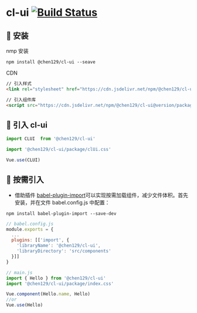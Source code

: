 # cl-ui [![Build Status](https://travis-ci.org/chen129/cl-ui.svg?branch=master)](https://travis-ci.org/chen129/cl-ui)
## :rainbow: 安装
nmp 安装
```
npm install @chen129/cl-ui --seave
```
CDN
```html
// 引入样式
<link rel="stylesheet" href="https://cdn.jsdelivr.net/npm/@chen129/cl-ui@version/package/clUi.css">

// 引入组件库
<script src="https://cdn.jsdelivr.net/npm/@chen129/cl-ui@version/package/clUi.umd.min.js"></script>
```

## :beers: 引入 cl-ui
```javascript
import CLUI  from '@chen129/cl-ui'

import '@chen129/cl-ui/package/clUi.css'

Vue.use(CLUI)
```

## :hammer: 按需引入
- 借助插件 [babel-plugin-import](https://github.com/ant-design/babel-plugin-import)可以实现按需加载组件，减少文件体积。首先安装，并在文件 babel.config.js 中配置：

```
npm install babel-plugin-import --save-dev
```

```javascript
// babel.config.js
module.exports = {
  ...
  plugins: [['import', {
    'libraryName': '@chen129/cl-ui',
    'libraryDirectory': 'src/components'
  }]]
}

// main.js
import { Hello } from '@chen129/cl-ui'
import '@chen129/cl-ui/package/index.css'

Vue.component(Hello.name, Hello)
//or
Vue.use(Hello)
```